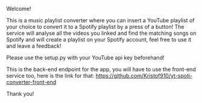 Welcome!

This is a music playlist converter where you can insert a YouTube playlist of your choice to convert it to a Spotify playlist by a press of a button! The service will analyse all the videos you linked and find the matching songs on Spotify and will create a playlist on your Spotify account, feel free to use it and leave a feedback!

Please use the setup.py with your YouTube api key beforehand!

This is the back-end endpoint for the app, you will have to use the front-end service too, here is the link for that: https://github.com/Kristof910/yt-spoti-converter-front-end

Thank you!
